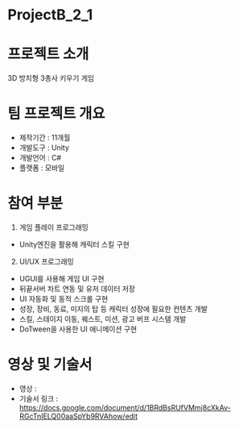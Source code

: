 # ProjectB_2_1

# 프로젝트 소개 
3D 방치형 3총사 키우기 게임 

# 팀 프로젝트 개요 
- 제작기간 : 11개월
- 개발도구 : Unity
- 개발언어 : C#
- 플랫폼 : 모바일

# 참여 부분
1. 게임 플레이 프로그래밍
- Unity엔진을 활용해 캐릭터 스킬 구현 


2. UI/UX 프로그래밍
- UGUI를 사용해 게임 UI 구현 
- 뒤끝서버 차트 연동 및 유저 데이터 저장 
-  UI 자동화 및 동적 스크롤 구현 
- 성장, 장비, 동료, 미지의 탑 등 캐릭터 성장에 필요한 컨텐츠 개발
- 스킬, 스테이지 이동, 퀘스트, 미션, 광고 버프 시스템 개발 
- DoTween을 사용한 UI 애니메이션 구현  

# 영상 및 기술서 
- 영상 : 
- 기술서 링크 : https://docs.google.com/document/d/1BRdBsRUfVMmj8cXkAv-RGcTnIELQ00aaSpYb9RVAhow/edit
